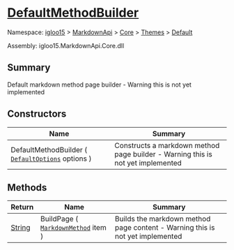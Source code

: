 # [DefaultMethodBuilder](./DefaultMethodBuilder.md)

Namespace: [igloo15]() > [MarkdownApi]() > [Core](./../../README.md) > [Themes](./../README.md) > [Default](./README.md)

Assembly: igloo15.MarkdownApi.Core.dll

## Summary
Default markdown method page builder - Warning this is not yet implemented

## Constructors

| Name | Summary | 
| --- | --- | 
| DefaultMethodBuilder ( [`DefaultOptions`](./DefaultOptions.md) options ) | Constructs a markdown method page builder  - Warning this is not yet implemented | 


## Methods

| Return | Name | Summary | 
| --- | --- | --- | 
| [String](https://docs.microsoft.com/en-us/dotnet/api/System.String) | BuildPage ( [`MarkdownMethod`](./../../MarkdownItems/TypeParts/MarkdownMethod.md) item ) | Builds the markdown method page content - Warning this is not yet implemented | 


